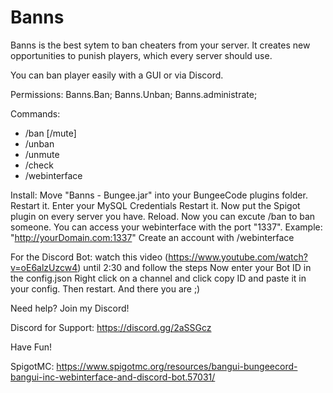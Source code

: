 # Banns

Banns is the best sytem to ban cheaters from your server.
It creates new opportunities to punish players,
which every server should use.


You can ban player easily with a GUI or via Discord.

Permissions:
Banns.Ban;
Banns.Unban;
Banns.administrate;

Commands:
- /ban [/mute]
- /unban
- /unmute
- /check
- /webinterface

Install:
Move "Banns - Bungee.jar" into your BungeeCode plugins folder.
Restart it.
Enter your MySQL Credentials
Restart it.
Now put the Spigot plugin on every server you have.
Reload.
Now you can excute /ban to ban someone.
You can access your webinterface with the port "1337". Example: "http://yourDomain.com:1337"
Create an account with /webinterface

For the Discord Bot:
watch this video (https://www.youtube.com/watch?v=oE6alzUzcw4) until 2:30 and follow the steps
Now enter your Bot ID in the config.json
Right click on a channel and click copy ID and paste it in your config.
Then restart.
And there you are ;)

Need help? Join my Discord!


Discord for Support: https://discord.gg/2aSSGcz

Have Fun!

SpigotMC: https://www.spigotmc.org/resources/bangui-bungeecord-bangui-inc-webinterface-and-discord-bot.57031/

